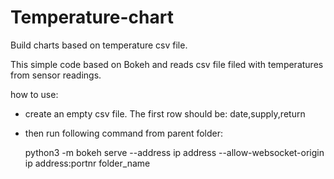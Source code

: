# Temperature-chart

Build charts based on temperature csv file.

This simple code based on Bokeh and reads csv file filed with temperatures from sensor readings. 

how to use:
 - create an empty csv file. The first row should be: date,supply,return
 - then run following command from parent folder:

    python3 -m bokeh serve --address ip address --allow-websocket-origin ip address:portnr folder_name
